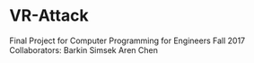 # VR-Attack
Final Project for Computer Programming for Engineers Fall 2017
Collaborators:
Barkin Simsek
Aren Chen
